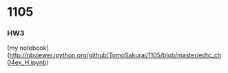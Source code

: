 1105
====
### HW3
[my notebook] (http://nbviewer.ipython.org/github/TomoSakurai/1105/blob/master/edtc_ch04ex_H.ipynb)
